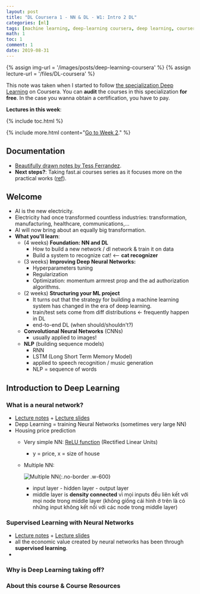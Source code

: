 ```yaml
---
layout: post
title: "DL Coursera 1 - NN & DL - W1: Intro 2 DL"
categories: [ml]
tags: [machine learning, deep-learning coursera, deep learning, coursera]
math: 1
toc: 1
comment: 1
date: 2019-08-31
---
```


{% assign img-url = '/images/posts/deep-learning-coursera' %}
{% assign lecture-url = '/files/DL-coursera' %}

This note was taken when I started to follow [the specialization Deep Learning](https://www.coursera.org/specializations/deep-learning) on Coursera. You can **audit** the courses in this specialization **for free**. In the case you wanna obtain a certification, you have to pay.

**Lectures in this week**: 

{% include toc.html %}

{% include more.html content="[Go to Week 2](/deep-learning-coursera-1-2)." %}

## Documentation

- [Beautifully drawn notes by Tess Ferrandez]({{lecture-url}}/picture-note-dl-coursera-tess.pdf "Drawn notes by Tess").
- **Next steps?**: Taking fast.ai courses series as it focuses more on the practical works ([ref](https://github.com/mbadry1/DeepLearning.ai-Summary)).  

## Welcome

- AI is the new electricity.
- Electricity had once transformed countless industries: transformation, manufacturing, healthcare, communications,...
- AI will now bring about an equally big transformation.
- **What you'll learn**:
  - (4 weeks) **Foundation: NN and DL**
    - How to build a new network / dl network & train it on data
    - Build a system to recognize cat! <-- **cat recognizer**
  - (3 weeks) **Improving Deep Neural Networks:**
    - Hyperparameters tuning
    - Regularization
    - Optimization: momentum armrest prop and the ad authorization algorithms.
  - (2 weeks) **Structuring your ML project**
    - It turns out that the strategy for building a machine learning system has changed in the era of deep learning.
    - train/test sets come from diff distributions <- frequently happen in DL
    - end-to-end DL (when should/shouldn't?)
  - **Convolutional Neural Networks** (CNNs)
    - usually applied to images!
  - **NLP** (building sequence models)
    - RNN
    - LSTM (Long Short Term Memory Model)
    - applied to speech recognition / music generation
    - NLP = sequence of words

## Introduction to Deep Learning

### What is a neural network?

- [Lecture notes]({{lecture-url}}/course-1/w1_What_is_Neural_Network_note.pdf) + [Lecture slides]({{lecture-url}}/course-1/w1_What_is_Neural_Network_ppt.pdf)
- Depp Learning = training Neural Networks (sometimes very large NN)
- Housing price prediction
  - Very simple NN: [ReLU function](https://en.wikipedia.org/wiki/Rectifier_(neural_networks)) (Rectified Linear Units)
    - y = price, x = size of house
  - Multiple NN:
  
    ![Multiple NN]({{img-url}}/multiple-nn-housing-price.jpg){:.no-border .w-600}
  
    - input layer - hidden layer - output layer
    - middle layer is **density connected** vì mọi inputs đều liên kết với mọi node trong middle layer (không giống cái hình ở trên là có những input không kết nối với các node trong middle layer)

### Supervised Learning with Neural Networks

- [Lecture notes]({{lecture-url}}/course-1/w1_Supervised_Learning_for_Neural_Network_note.pdf) + [Lecture slides]({{lecture-url}}/course-1/w1_Supervised_Learning_for_Neural_Network_ppt.pdf)
- all the economic value created by neural networks has been through **supervised learning**.
- 

### Why is Deep Learning taking off?

### About this course & Course Resources



